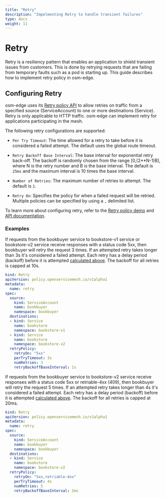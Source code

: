 ```yaml
---
title: "Retry"
description: "Impelmenting Retry to handle transient failures"
type: docs
weight: 11
---
```


# Retry

Retry is a resiliency pattern that enables an application to shield transient issues from customers. This is done by retrying requests that are failing from temporary faults such as a pod is starting up. This guide describes how to implement retry policy in osm-edge.

## Configuring Retry

osm-edge uses its [Retry policy API][1] to allow retries on traffic from a specified source (ServiceAccount) to one or more destinations (Service). Retry is only applicable to HTTP traffic. osm-edge can implement retry for applications participating in the mesh.

The following retry configurations are supported:

- `Per Try Timeout`: The time allowed for a retry to take before it is considered a failed attempt. The default uses the global route timeout.

- `Retry Backoff Base Interval`: The base interval for exponential retry back-off. The backoff is randomly chosen from the range [0,(2**N-1)B], where N is the retry number and B is the base interval. The default is `25ms` and the maximum interval is 10 times the base interval.

- `Number of Retries`: The maximum number of retries to attempt. The default is `1`.

- `Retry On`: Specifies the policy for when a failed request will be retried. Multiple policies can be specified by using a `,` delimited list.

To learn more about configuring retry, refer to the [Retry policy demo](/docs/demos/retry_policy) and [API documentation][1].

### Examples
If requests from the bookbuyer service to bookstore-v1 service or bookstore-v2 service receive responses with a status code 5xx, then bookbuyer will retry the request 3 times. If an attempted retry takes longer than 3s it's considered a failed attempt. Each retry has a delay period (backoff) before it is attempted [calculated above](#configuring-retry). The backoff for all retries is capped at 10s.
```yaml
kind: Retry
apiVersion: policy.openservicemesh.io/v1alpha1
metadata:
  name: retry
spec:
  source:
    kind: ServiceAccount
    name: bookbuyer
    namespace: bookbuyer
  destinations:
  - kind: Service
    name: bookstore
    namespace: bookstore-v1
  - kind: Service
    name: bookstore
    namespace: bookstore-v2
  retryPolicy:
    retryOn: "5xx"
    perTryTimeout: 3s
    numRetries: 3
    retryBackoffBaseInterval: 1s
```

If requests from the bookbuyer service to bookstore-v2 service receive responses with a status code 5xx or retriable-4xx (409), then bookbuyer will retry the request 5 times. If an attempted retry takes longer than 4s it's considered a failed attempt. Each retry has a delay period (backoff) before it is attempted [calculated above](#configuring-retry). The backoff for all retries is capped at 20ms.
```yaml
kind: Retry
apiVersion: policy.openservicemesh.io/v1alpha1
metadata:
  name: retry
spec:
  source:
    kind: ServiceAccount
    name: bookbuyer
    namespace: bookbuyer
  destinations:
  - kind: Service
    name: bookstore
    namespace: bookstore-v2
  retryPolicy:
    retryOn: "5xx,retriable-4xx"
    perTryTimeout: 4s
    numRetries: 5
    retryBackoffBaseInterval: 2ms
```

[1]: /docs/api_reference/policy/v1alpha1/#policy.openservicemesh.io/v1alpha1.RetrySpec